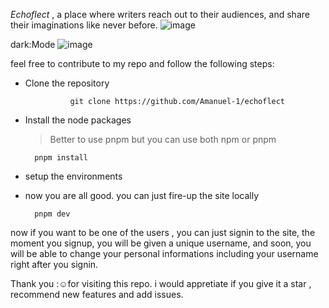 
*Echoflect* , a place where writers reach out to their audiences, and share their imaginations like never before.
![image](https://github.com/Amanuel-1/echoflect/assets/71079278/85227edd-0cb7-4665-a1b6-0bede1b07046)


dark:Mode
![image](https://github.com/Amanuel-1/echoflect/assets/71079278/bf163aa6-a4d0-4022-9ef4-917e0e1bcfb2)

feel free to contribute to my repo and follow the following steps:
- Clone the repository
  
                git clone https://github.com/Amanuel-1/echoflect
- Install the node packages
	> Better to use pnpm but you can use both npm or pnpm

		pnpm install
- setup the environments 
- now you are all good. you can just fire-up the site locally

		pnpm dev
		
now if you want to be one of the users , you can just signin to the site, the moment you signup, you will be given a unique username, and soon, you will be able to change your personal informations including your username right after you signin.



Thank you :☺for visiting this repo. i would appretiate if you give it a star , recommend new features  and add issues.

